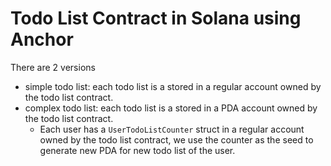 # Todo List Contract in Solana using Anchor

There are 2 versions

- simple todo list: each todo list is a stored in a regular account owned by the todo list contract.
- complex todo list: each todo list is a stored in a PDA account owned by the todo list contract.
  - Each user has a `UserTodoListCounter` struct in a regular account owned by the todo list contract, we use the counter as the seed to generate new PDA for new todo list of the user.
